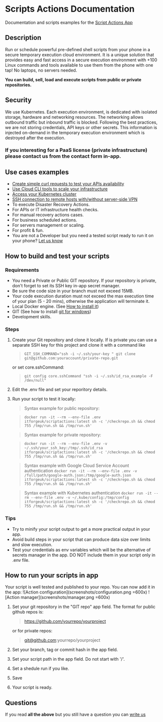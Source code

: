 # Scripts Actions Documentation
Documentation and scripts examples for the [Script Actions App](https://play.google.com/store/apps/details?id=com.itforge.devopstool)

## Description
Run or schedule powerful pre-defined shell scripts from your phone in a secure temporary execution cloud environment.
It is a unique solution that provides easy and fast access in a secure execution environment with +100 Linux commands and tools available to use them from the phone with one tap! No laptops, no servers needed. 

**You can build, sell, load and execute scripts from public or private repositories.**

## Security
We use Kubernetes. Each execution environment, is dedicated with isolated storage, hardware and networking resources. 
The networking allows outbound traffic but inbound traffic is blocked.
Following the best practices, we are not storing credentials, API keys or other secrets. This information is injected on-demand in the temporary execution environment which is destroyed after the execution.

### If you interesting for a PaaS license (private infrastructure) please contact us from the contact form in-app.

## Use cases examples
* [Create simple curl requests to test your APIs availability](examples/curl.sh)
* [Use Cloud CLI tools to scale your infrastructure](examples/cloudclis.sh)
* [Access your Kubernetes cluster](examples/kubectl.sh)
* [SSH connection to remote hosts with/without server-side VPN](examples/sshwithvpn.sh)
* To execute Disaster Recovery Actions.
* For APIs or IT infrastructure health checks.
* For manual recovery actions cases.
* For business scheduled actions.
* For servers management or scaling.
* For profit & fun.
* You are not a Developer but you need a tested script ready to run it on your phone? [Let us know](https://github.com/itforgeuk/Script-Actions/discussions/1)

## How to build and test your scripts
### Requirements
* You need a Private or Public GIT repository. If your repository is private, don't forget to set its SSH key in-app secret manager.
* Be sure the code size in your branch must not exceed 15MB.
* Your code execution duration must not exceed the max execution time of your plan (5 - 20 mins), otherwise the application will terminate it.
* Local Docker engine. (See [How to install it](https://docs.docker.com/engine/install/))
* GIT (See how to install [git for windows](https://gitforwindows.org/))
* Development skills.

### Steps
1. Create your Git repository and clone it locally. If is private you can use a separate SSH key for this project and clone it with a command like
    >`GIT_SSH_COMMAND="ssh -i ~/.ssh/your-key " git clone git@github.com:youraccount/private-repo.git`
 
    or set core.sshCommand:
    >`git config core.sshCommand "ssh -i ~/.ssh/id_rsa_example -F /dev/null"`
2. Edit the .env file and set your reporitory details.
3. Run your script to test it locally:
    > Syntax example for public repository:

    >`docker run -it --rm --env-file .env itforgeuk/scriptactions:latest sh -c '/checkrepo.sh && chmod 755 /tmp/run.sh && /tmp/run.sh'` 
    
    > Syntax example for private repository:

    >`docker run -it --rm --env-file .env -v ~/.ssh/your_ssh_key:/tmp/.ssh/id_rsa itforgeuk/scriptactions:latest sh -c '/checkrepo.sh && chmod 755 /tmp/run.sh && /tmp/run.sh'`

    > Syntax example with Google Cloud Service Account authentication
    > `docker run -it --rm --env-file .env -v /full/path/google-auth.json:/tmp/google-auth.json itforgeuk/scriptactions:latest sh -c '/checkrepo.sh && chmod 755 /tmp/run.sh && /tmp/run.sh'`

    > Syntax example with Kubernetes authentication
    > `docker run -it --rm --env-file .env -v ~/.kube/config:/tmp/config itforgeuk/scriptactions:latest sh -c '/checkrepo.sh && chmod 755 /tmp/run.sh && /tmp/run.sh'`
<!-- TODO: Add run examples for openvpn -->

### Tips
* Try to minify your script output to get a more practical output in your app.
* Avoid build steps in your script that can produce data size over limits and slow execution.
* Test your credentials as env variables which will be the alternative of secrets manager in the app. DO NOT include them in your script only in .env file.

## How to run your scripts in app
Your script is well tested and published to your repo. You can now add it in the app:
![Action configuration](screenshots/configuration.png =600x) ![Action manager](screenshots/manager.png =600x) 
1. Set your git repository in the "GIT repo" app field. The format for public github repos is:
    > https://github.com/yourrepo/yourproject

    or for private repos:
    > git@github.com:yourrepo/yourproject
2. Set your branch, tag or commit hash in the app field.
3. Set your script path in the app field. Do not start with '/'.
4. Set a shedule run if you like.
5. Save
6. Your script is ready.

## Questions
If you read **all the above** but you still have a question you can [write us](https://github.com/itforgeuk/Script-Actions/discussions/1)
